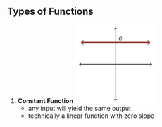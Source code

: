 
## Types of Functions
1. **Constant Function**
	![](_attachments/Pasted%20image%2020240425152557.png)
	- any input  will yield the same output
	- technically a linear function with zero slope